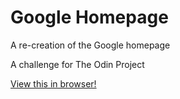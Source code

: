 # Google Homepage
A re-creation of the Google homepage

A challenge for The Odin Project

[View this in browser!](http://htmlpreview.github.io/?https://github.com/toashel/google-homepage/blob/master/index.html)
